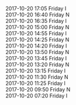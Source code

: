 2017-10-20 17:05 Friday  I  
2017-10-20 16:40 Friday  N  
2017-10-20 16:35 Friday  I  
2017-10-20 15:00 Friday  N  
2017-10-20 14:55 Friday  I  
2017-10-20 14:25 Friday  N  
2017-10-20 14:20 Friday  I  
2017-10-20 13:50 Friday  N  
2017-10-20 13:45 Friday  I  
2017-10-20 13:20 Friday  N  
2017-10-20 13:15 Friday  I  
2017-10-20 11:30 Friday  N  
2017-10-20 11:25 Friday  I  
2017-10-20 09:50 Friday  N  
2017-10-20 07:20 Friday  I  
